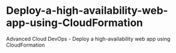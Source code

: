 # Deploy-a-high-availability-web-app-using-CloudFormation
Advanced Cloud DevOps - Deploy a high-availability web app using CloudFormation
